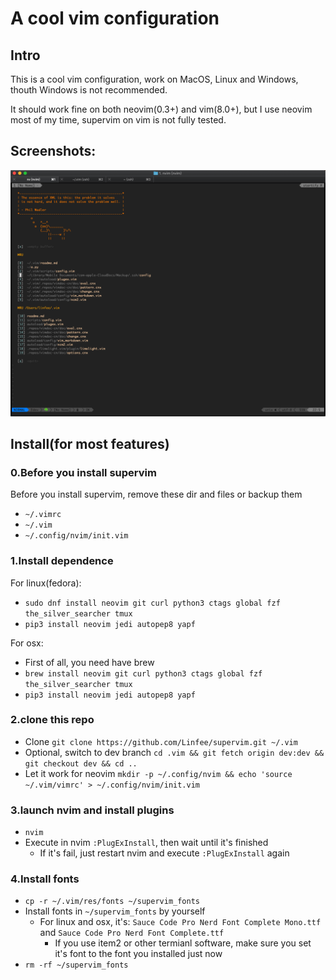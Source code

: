 # A cool vim configuration

## Intro

This is a cool vim configuration, work on MacOS, Linux and Windows, thouth Windows
is not recommended.

It should work fine on both neovim(0.3+) and vim(8.0+), but I use neovim most
of my time, supervim on vim is not fully tested.

## Screenshots:

![nvim](./res/imgs/main.png)

## Install(for most features)

### 0.Before you install supervim

Before you install supervim, remove these dir and files or backup them
- `~/.vimrc`
- `~/.vim`
- `~/.config/nvim/init.vim`

### 1.Install dependence

For linux(fedora):
- `sudo dnf install neovim git curl python3 ctags global fzf the_silver_searcher tmux`
- `pip3 install neovim jedi autopep8 yapf`

For osx:
- First of all, you need have brew
- `brew install neovim git curl python3 ctags global fzf the_silver_searcher tmux`
- `pip3 install neovim jedi autopep8 yapf`

### 2.clone this repo

- Clone `git clone https://github.com/Linfee/supervim.git ~/.vim`
- Optional, switch to dev branch `cd .vim && git fetch origin dev:dev && git checkout dev && cd ..`
- Let it work for neovim `mkdir -p ~/.config/nvim && echo 'source ~/.vim/vimrc' > ~/.config/nvim/init.vim`

### 3.launch nvim and install plugins

- `nvim`
- Execute in nvim `:PlugExInstall`, then wait until it's finished
  * If it's fail, just restart nvim and execute `:PlugExInstall` again

### 4.Install fonts

- `cp -r ~/.vim/res/fonts ~/supervim_fonts`
- Install fonts in `~/supervim_fonts` by yourself
  * For linux and osx, it's: `Sauce Code Pro Nerd Font Complete Mono.ttf` and `Sauce Code Pro Nerd Font Complete.ttf`
    - If you use item2 or other termianl software, make sure you set it's font to the font you installed just now
- `rm -rf ~/supervim_fonts`

